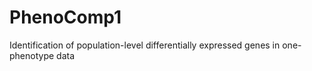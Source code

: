 # PhenoComp1
Identification of population-level differentially expressed genes in one-phenotype data
